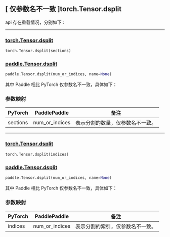 ## [ 仅参数名不一致 ]torch.Tensor.dsplit
api 存在重载情况，分别如下：

-------------------------------------------------------------------------------------------------

### [torch.Tensor.dsplit](https://pytorch.org/docs/stable/generated/torch.Tensor.dsplit.html)

```python
torch.Tensor.dsplit(sections)
```

### [paddle.Tensor.dsplit](https://www.paddlepaddle.org.cn/documentation/docs/zh/develop/api/paddle/Tensor_cn.html#dsplit-num_or_indices-name-none)

```python
paddle.Tensor.dsplit(num_or_indices, name=None)
```

其中 Paddle 相比 PyTorch 仅参数名不一致，具体如下：

### 参数映射

| PyTorch       | PaddlePaddle | 备注                                                    |
| ------------- | ------------ | ------------------------------------------------------  |
| sections           | num_or_indices         | 表示分割的数量，仅参数名不一致。                          |

-------------------------------------------------------------------------------------------------

### [torch.Tensor.dsplit](https://pytorch.org/docs/stable/generated/torch.Tensor.dsplit.html)

```python
torch.Tensor.dsplit(indices)
```

### [paddle.Tensor.dsplit](https://www.paddlepaddle.org.cn/documentation/docs/zh/develop/api/paddle/Tensor_cn.html#dsplit-num_or_indices-name-none)

```python
paddle.Tensor.dsplit(num_or_indices, name=None)
```

其中 Paddle 相比 PyTorch 仅参数名不一致，具体如下：

### 参数映射

| PyTorch       | PaddlePaddle | 备注                                                    |
| ------------- | ------------ | ------------------------------------------------------  |
| indices           | num_or_indices         | 表示分割的索引，仅参数名不一致。                          |
